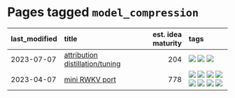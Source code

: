# Pages tagged `model_compression`

|last_modified|title|est. idea maturity|tags
|:---|:---|---:|:---|
|2023-07-07|[attribution distillation/tuning](../attribution_tuning.md)|204|[![](https://img.shields.io/badge/tag-experimental-3f9741)](../tags/experimental.md) [![](https://img.shields.io/badge/tag-model_compression-6edb5)](../tags/model_compression.md) [![](https://img.shields.io/badge/tag-publication-dad82b)](../tags/publication.md)|
|2023-04-07|[mini RWKV port](../rust_rwkv.md)|778|[![](https://img.shields.io/badge/tag-RNN-faa2fc)](../tags/RNN.md) [![](https://img.shields.io/badge/tag-completed-1dc0d1)](../tags/completed.md) [![](https://img.shields.io/badge/tag-experimental-3f9741)](../tags/experimental.md) [![](https://img.shields.io/badge/tag-ggml-1ee399)](../tags/ggml.md) [![](https://img.shields.io/badge/tag-mobilenet-49fd1a)](../tags/mobilenet.md) [![](https://img.shields.io/badge/tag-model_compression-6edb5)](../tags/model_compression.md) [![](https://img.shields.io/badge/tag-tooling-6013c8)](../tags/tooling.md) [![](https://img.shields.io/badge/tag-wip-1614f8)](../tags/wip.md)|